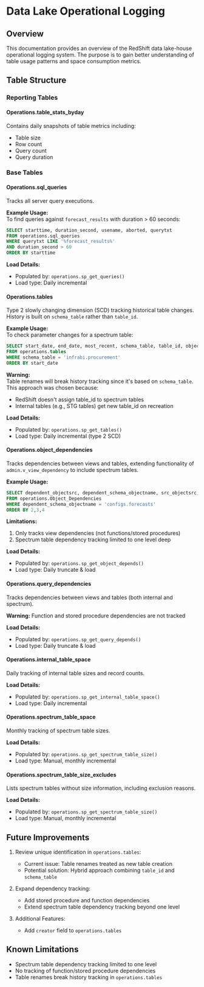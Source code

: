 # Data Lake Operational Logging

## Overview
This documentation provides an overview of the RedShift data lake-house operational logging system. The purpose is to gain better understanding of table usage patterns and space consumption metrics.

## Table Structure

### Reporting Tables

#### Operations.table_stats_byday
Contains daily snapshots of table metrics including:
- Table size
- Row count
- Query count
- Query duration

### Base Tables

#### Operations.sql_queries
Tracks all server query executions.

**Example Usage:**  
To find queries against `forecast_results` with duration > 60 seconds:

```sql
SELECT starttime, duration_second, usename, aborted, querytxt
FROM operations.sql_queries 
WHERE querytxt LIKE '%forecast_results%' 
AND duration_second > 60
ORDER BY starttime
```

**Load Details:**
- Populated by: `operations.sp_get_queries()`
- Load type: Daily incremental

#### Operations.tables
Type 2 slowly changing dimension (SCD) tracking historical table changes. History is built on `schema_table` rather than `table_id`.

**Example Usage:**  
To check parameter changes for a spectrum table:

```sql
SELECT start_date, end_date, most_recent, schema_table, table_id, objectsrc, parameters 
FROM operations.tables 
WHERE schema_table = 'infrabi.procurement' 
ORDER BY start_date
```

**Warning:**  
Table renames will break history tracking since it's based on `schema_table`. This approach was chosen because:
- RedShift doesn't assign table_id to spectrum tables
- Internal tables (e.g., STG tables) get new table_id on recreation

**Load Details:**
- Populated by: `operations.sp_get_tables()`
- Load type: Daily incremental (type 2 SCD)

#### Operations.object_dependencies
Tracks dependencies between views and tables, extending functionality of `admin.v_view_dependency` to include spectrum tables.

**Example Usage:**

```sql
SELECT dependent_objectsrc, dependent_schema_objectname, src_objectsrc, src_schema_table, table_id, dependent_oid
FROM operations.Object_Dependencies 
WHERE dependent_schema_objectname = 'configs.forecasts' 
ORDER BY 2,3,4
```

**Limitations:**
1. Only tracks view dependencies (not functions/stored procedures)
2. Spectrum table dependency tracking limited to one level deep

**Load Details:**
- Populated by: `operations.sp_get_object_depends()`
- Load type: Daily truncate & load

#### Operations.query_dependencies
Tracks dependencies between views and tables (both internal and spectrum).

**Warning:** Function and stored procedure dependencies are not tracked

**Load Details:**
- Populated by: `operations.sp_get_query_depends()`
- Load type: Daily truncate & load

#### Operations.internal_table_space
Daily tracking of internal table sizes and record counts.

**Load Details:**
- Populated by: `operations.sp_get_internal_table_space()`
- Load type: Daily incremental

#### Operations.spectrum_table_space
Monthly tracking of spectrum table sizes.

**Load Details:**
- Populated by: `operations.sp_get_spectrum_table_size()`
- Load type: Manual, monthly incremental

#### Operations.spectrum_table_size_excludes
Lists spectrum tables without size information, including exclusion reasons.

**Load Details:**
- Populated by: `operations.sp_get_spectrum_table_size()`
- Load type: Manual, monthly incremental

## Future Improvements

1. Review unique identification in `operations.tables`:
   - Current issue: Table renames treated as new table creation
   - Potential solution: Hybrid approach combining `table_id` and `schema_table`

2. Expand dependency tracking:
   - Add stored procedure and function dependencies
   - Extend spectrum table dependency tracking beyond one level

3. Additional Features:
   - Add `creator` field to `operations.tables`

## Known Limitations

- Spectrum table dependency tracking limited to one level
- No tracking of function/stored procedure dependencies
- Table renames break history tracking in `operations.tables`
